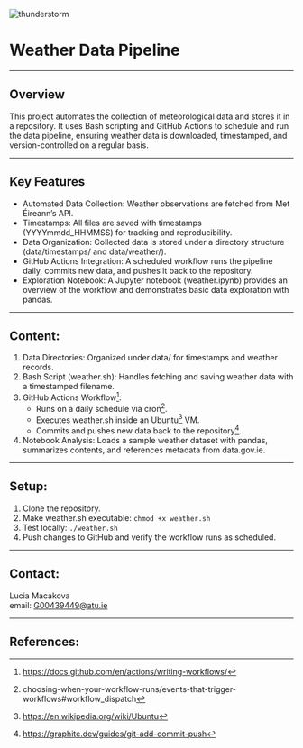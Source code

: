 ![thunderstorm](https://images.pexels.com/photos/2258536/pexels-photo-2258536.jpeg)
# Weather Data Pipeline

---

## Overview
This project automates the collection of meteorological data and stores it in a repository. It uses Bash scripting and GitHub Actions to schedule and run the data pipeline, ensuring weather data is downloaded, timestamped, and version-controlled on a regular basis.

---

## Key Features

-  Automated Data Collection: Weather observations are fetched from Met Éireann’s API.
-  Timestamps: All files are saved with timestamps (YYYYmmdd_HHMMSS) for tracking and reproducibility.
-  Data Organization: Collected data is stored under a directory structure (data/timestamps/ and data/weather/).
-  GitHub Actions Integration: A scheduled workflow runs the pipeline daily, commits new data, and pushes it back to the repository.
-  Exploration Notebook: A Jupyter notebook (weather.ipynb) provides an overview of the workflow and demonstrates basic data exploration with pandas.

---

## Content:

1. Data Directories: Organized under data/ for timestamps and weather records.
2. Bash Script (weather.sh): Handles fetching and saving weather data with a timestamped filename.
3. GitHub Actions Workflow[^2]:
   -  Runs on a daily schedule via cron[^3].
   -  Executes weather.sh inside an Ubuntu[^4] VM.
   -  Commits and pushes new data back to the repository[^5].
4. Notebook Analysis: Loads a sample weather dataset with pandas, summarizes contents, and references metadata from data.gov.ie.

---

## Setup:
1. Clone the repository.
2. Make weather.sh executable:
`chmod +x weather.sh`
3. Test locally:
`./weather.sh`
4. Push changes to GitHub and verify the workflow runs as scheduled.

---

## Contact:
Lucia Macakova\
email: G00439449@atu.ie

---

## References:
[^1]: https://www.geeksforgeeks.org/bash-scripting-introduction-to-bash-and-bash-scripting/
[^2]: https://docs.github.com/en/actions/writing-workflows/
[^3]: choosing-when-your-workflow-runs/events-that-trigger-workflows#workflow_dispatch
[^4]: https://en.wikipedia.org/wiki/Ubuntu
[^5]: https://graphite.dev/guides/git-add-commit-push
